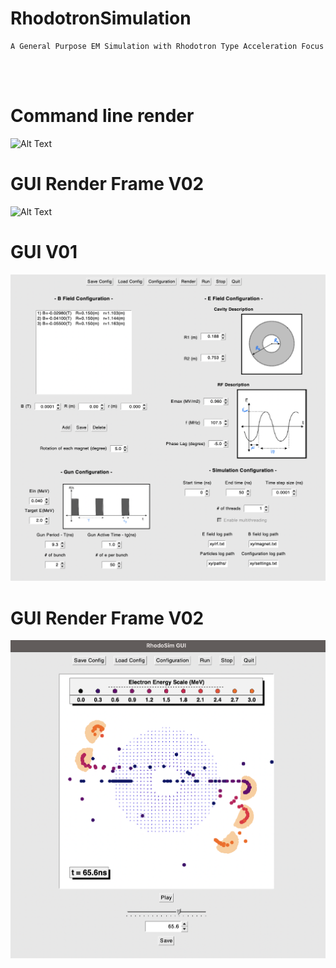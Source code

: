 # RhodotronSimulation
    A General Purpose EM Simulation with Rhodotron Type Acceleration Focus 
</br>
</br>

# Command line render
![Alt Text](https://github.com/mfurkaner/RhodotronSimulation/blob/main/resources/gifs/5bunch_5nsPeriod.gif)

# GUI Render Frame V02
![Alt Text](https://github.com/mfurkaner/RhodotronSimulation/blob/main/resources/gifs/gui_v2_rendered.gif)

# GUI V01
![Alt Text](https://github.com/mfurkaner/RhodotronSimulation/blob/main/resources/RhodoSim_GUI_V02.png)

# GUI Render Frame V02
![Alt Text](https://github.com/mfurkaner/RhodotronSimulation/blob/main/resources/RhodoSim_GUI_RenderFrame_V02.png)

